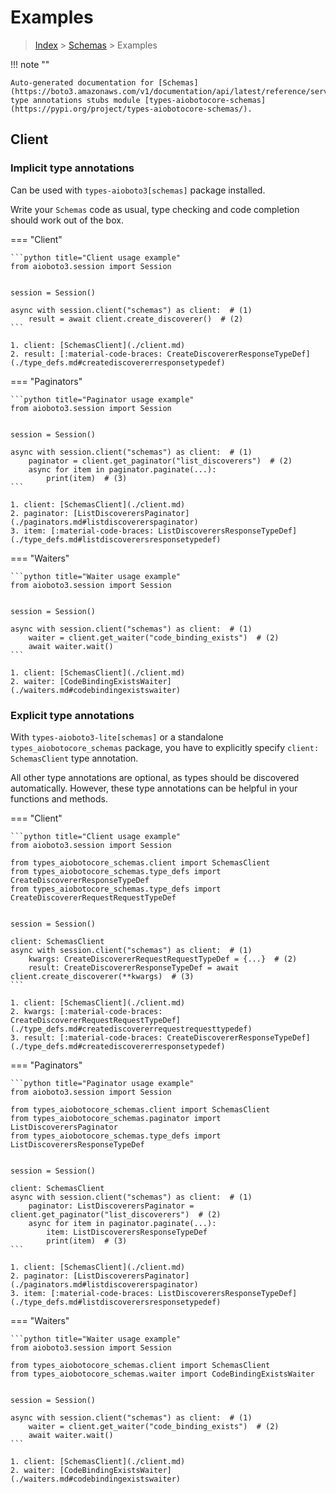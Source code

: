 # Examples

> [Index](../README.md) > [Schemas](./README.md) > Examples

!!! note ""

    Auto-generated documentation for [Schemas](https://boto3.amazonaws.com/v1/documentation/api/latest/reference/services/schemas.html#Schemas)
    type annotations stubs module [types-aiobotocore-schemas](https://pypi.org/project/types-aiobotocore-schemas/).

## Client

### Implicit type annotations

Can be used with `types-aioboto3[schemas]` package installed.

Write your `Schemas` code as usual,
type checking and code completion should work out of the box.



=== "Client"

    ```python title="Client usage example"
    from aioboto3.session import Session


    session = Session()

    async with session.client("schemas") as client:  # (1)
        result = await client.create_discoverer()  # (2)
    ```

    1. client: [SchemasClient](./client.md)
    2. result: [:material-code-braces: CreateDiscovererResponseTypeDef](./type_defs.md#creatediscovererresponsetypedef) 



=== "Paginators"

    ```python title="Paginator usage example"
    from aioboto3.session import Session


    session = Session()

    async with session.client("schemas") as client:  # (1)
        paginator = client.get_paginator("list_discoverers")  # (2)
        async for item in paginator.paginate(...):
            print(item)  # (3)
    ```

    1. client: [SchemasClient](./client.md)
    2. paginator: [ListDiscoverersPaginator](./paginators.md#listdiscovererspaginator)
    3. item: [:material-code-braces: ListDiscoverersResponseTypeDef](./type_defs.md#listdiscoverersresponsetypedef) 



=== "Waiters"

    ```python title="Waiter usage example"
    from aioboto3.session import Session


    session = Session()

    async with session.client("schemas") as client:  # (1)
        waiter = client.get_waiter("code_binding_exists")  # (2)
        await waiter.wait()
    ```

    1. client: [SchemasClient](./client.md)
    2. waiter: [CodeBindingExistsWaiter](./waiters.md#codebindingexistswaiter)


### Explicit type annotations

With `types-aioboto3-lite[schemas]`
or a standalone `types_aiobotocore_schemas` package, you have to explicitly specify
`client: SchemasClient` type annotation.

All other type annotations are optional, as types should be discovered automatically.
However, these type annotations can be helpful in your functions and methods.


=== "Client"

    ```python title="Client usage example"
    from aioboto3.session import Session

    from types_aiobotocore_schemas.client import SchemasClient
    from types_aiobotocore_schemas.type_defs import CreateDiscovererResponseTypeDef
    from types_aiobotocore_schemas.type_defs import CreateDiscovererRequestRequestTypeDef


    session = Session()

    client: SchemasClient
    async with session.client("schemas") as client:  # (1)
        kwargs: CreateDiscovererRequestRequestTypeDef = {...}  # (2)
        result: CreateDiscovererResponseTypeDef = await client.create_discoverer(**kwargs)  # (3)
    ```

    1. client: [SchemasClient](./client.md)
    2. kwargs: [:material-code-braces: CreateDiscovererRequestRequestTypeDef](./type_defs.md#creatediscovererrequestrequesttypedef) 
    3. result: [:material-code-braces: CreateDiscovererResponseTypeDef](./type_defs.md#creatediscovererresponsetypedef) 



=== "Paginators"

    ```python title="Paginator usage example"
    from aioboto3.session import Session

    from types_aiobotocore_schemas.client import SchemasClient
    from types_aiobotocore_schemas.paginator import ListDiscoverersPaginator
    from types_aiobotocore_schemas.type_defs import ListDiscoverersResponseTypeDef


    session = Session()

    client: SchemasClient
    async with session.client("schemas") as client:  # (1)
        paginator: ListDiscoverersPaginator = client.get_paginator("list_discoverers")  # (2)
        async for item in paginator.paginate(...):
            item: ListDiscoverersResponseTypeDef
            print(item)  # (3)
    ```

    1. client: [SchemasClient](./client.md)
    2. paginator: [ListDiscoverersPaginator](./paginators.md#listdiscovererspaginator)
    3. item: [:material-code-braces: ListDiscoverersResponseTypeDef](./type_defs.md#listdiscoverersresponsetypedef) 



=== "Waiters"

    ```python title="Waiter usage example"
    from aioboto3.session import Session

    from types_aiobotocore_schemas.client import SchemasClient
    from types_aiobotocore_schemas.waiter import CodeBindingExistsWaiter


    session = Session()

    async with session.client("schemas") as client:  # (1)
        waiter = client.get_waiter("code_binding_exists")  # (2)
        await waiter.wait()
    ```

    1. client: [SchemasClient](./client.md)
    2. waiter: [CodeBindingExistsWaiter](./waiters.md#codebindingexistswaiter)


